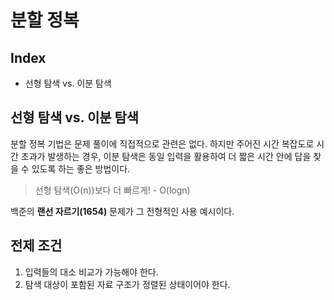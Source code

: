 # 분할 정복

## Index
- 선형 탐색 vs. 이분 탐색

## 선형 탐색 vs. 이분 탐색
분할 정복 기법은 문제 풀이에 직접적으로 관련은 없다. 하지만 주어진 시간 복잡도로 시간 초과가 발생하는 경우, 이분 탐색은 동일 입력을 활용하여 더 짧은 시간 안에 답을 찾을 수 있도록 하는 좋은 방법이다.

> 선형 탐색(O(n))보다 더 빠르게! - O(logn)

백준의 **랜선 자르기(1654)** 문제가 그 전형적인 사용 예시이다.

## 전제 조건
1. 입력들의 대소 비교가 가능해야 한다.
2. 탐색 대상이 포함된 자료 구조가 정렬된 상태이어야 한다.
